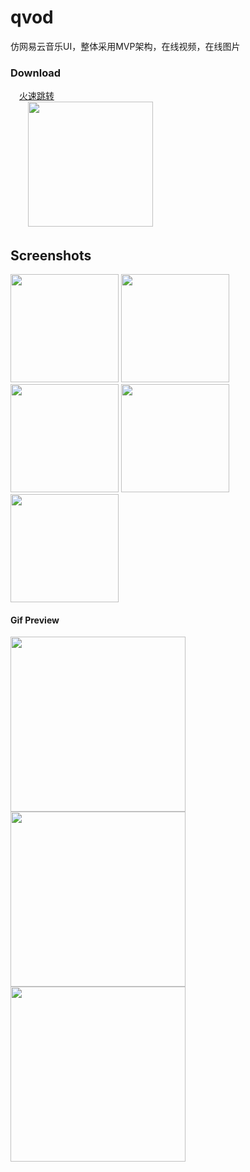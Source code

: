 # qvod

仿网易云音乐UI，整体采用MVP架构，在线视频，在线图片

### Download
　[火速跳转](https://fir.im/cloudreader)                                    
　　<img width="200" height=“200” src="https://github.com/youlookwhat/CloudReader/blob/master/file/download.png"></img>

## Screenshots

<img width="173" height=“274” src="https://github.com/zhao-mingjian/qvod/blob/master/app/Screenshot_2017-04-21-10-09-06-848_com.zmj.qvod.png"></img>
<img width="173" height=“274” src="https://github.com/zhao-mingjian/qvod/blob/master/app/Screenshot_2017-04-21-10-09-16-049_com.zmj.qvod.png"></img>
<img width="173" height=“274” src="https://github.com/zhao-mingjian/qvod/blob/master/app/Screenshot_2017-04-21-10-09-20-981_com.zmj.qvod.png"></img>
<img width="173" height=“274” src="https://github.com/zhao-mingjian/qvod/blob/master/app/Screenshot_2017-04-21-10-09-29-406_com.zmj.qvod.png"></img>
<img width="173" height=“274” src="https://github.com/zhao-mingjian/qvod/blob/master/app/Screenshot_2017-04-21-11-26-53-462_com.zmj.qvod.png"></img>

#### Gif Preview

<img width="280" height=“590” src="https://github.com/zhao-mingjian/qvod/blob/master/app/ezgif-2-0782ec2004.gif"></img>
<img width="280" height=“590” src="https://github.com/zhao-mingjian/qvod/blob/master/app/ezgif-2-ee4e810eb9.gif"></img>
<img width="280" height=“590” src="https://github.com/zhao-mingjian/qvod/blob/master/app/ezgif-2-9b730dd432.gif"></img>
